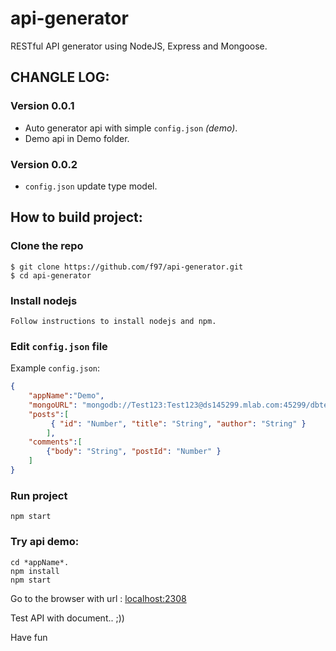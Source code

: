 # api-generator
RESTful API generator using NodeJS, Express and Mongoose.

## CHANGLE LOG: 

### Version 0.0.1

 - Auto generator api with simple `config.json` *(demo)*.
 - Demo api in Demo folder.

### Version 0.0.2
 - `config.json` update type model.

## How to build project:

### Clone the repo
```
$ git clone https://github.com/f97/api-generator.git
$ cd api-generator
```
### Install nodejs
```
Follow instructions to install nodejs and npm.
```
### Edit `config.json` file

Example `config.json`: 

```json
{
    "appName":"Demo",
    "mongoURL": "mongodb://Test123:Test123@ds145299.mlab.com:45299/dbtest123",
    "posts":[
         { "id": "Number", "title": "String", "author": "String" }
        ],
    "comments":[ 
        {"body": "String", "postId": "Number" }
    ]
}
```

### Run project
```
npm start
```
### Try api demo:

```
cd *appName*.
npm install
npm start
```

Go to the browser with url : [localhost:2308](http://localhost:2308)

Test API with document.. ;)) 

Have fun